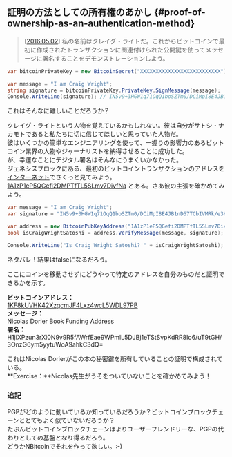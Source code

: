 ## 証明の方法としての所有権のあかし {#proof-of-ownership-as-an-authentication-method}

> \[[2016.05.02](https://www.youtube.com/watch?v=dZNtbAFnr-0)\] 私の名前はクレイグ・ライトだ。これからビットコインで最初に作成されたトランザクションに関連付けられた公開鍵を使ってメッセージに署名することをデモンストレーションしよう。

```cs
var bitcoinPrivateKey = new BitcoinSecret("XXXXXXXXXXXXXXXXXXXXXXXXXX");

var message = "I am Craig Wright";
string signature = bitcoinPrivateKey.PrivateKey.SignMessage(message);
Console.WriteLine(signature); // IN5v9+3HGW1q71OqQ1boSZTm0/DCiMpI8E4JB1nD67TCbIVMRk/e3KrTT9GvOuu3NGN0w8R2lWOV2cxnBp+Of8c=
```

これはそんなに難しいことだろうか？

クレイグ・ライトという人物を覚えているかもしれない。彼は自分がサトシ・ナカモトであると私たちに切に信じてほしいと思っていた人物だ。  
彼はいくつかの簡単なエンジニアリングを使って、一握りの影響力のあるビットコイン業界の人物やジャーナリストを納得させることに成功した。  
が、幸運なことにデジタル署名はそんなにうまくいかなかった。  
ジェネシスブロックにある、最初のビットコイントランザクションのアドレスを[インターネット](https://en.bitcoin.it/wiki/Genesis_block)でさくっと見てみよう。[1A1zP1eP5QGefi2DMPTfTL5SLmv7DivfNa](https://blockchain.info/address/1A1zP1eP5QGefi2DMPTfTL5SLmv7DivfNa) とある。さあ彼の主張を確かめてみよう。

```cs
var message = "I am Craig Wright";
var signature = "IN5v9+3HGW1q71OqQ1boSZTm0/DCiMpI8E4JB1nD67TCbIVMRk/e3KrTT9GvOuu3NGN0w8R2lWOV2cxnBp+Of8c=";

var address = new BitcoinPubKeyAddress("1A1zP1eP5QGefi2DMPTfTL5SLmv7DivfNa");
bool isCraigWrightSatoshi = address.VerifyMessage(message, signature);

Console.WriteLine("Is Craig Wright Satoshi? " + isCraigWrightSatoshi);
```

ネタバレ！結果はfalseになるだろう。

ここにコインを移動させずにどうやって特定のアドレスを自分のものだと証明できるかを示す。

**ビットコインアドレス：**  
[1KF8kUVHK42XzgcmJF4Lxz4wcL5WDL97PB](https://blockchain.info/address/1KF8kUVHK42XzgcmJF4Lxz4wcL5WDL97PB)  
**メッセージ：**  
Nicolas Dorier Book Funding Address  
**署名：**  
H1jiXPzun3rXi0N9v9R5fAWrfEae9WPmlL5DJBj1eTStSvpKdRR8Io6/uT9tGH/3OnzG6ym5yytuWoA9ahkC3dQ=

これはNicolas Dorierがこの本の秘密鍵を所有していることの証明で構成されている。  
**Exercise：**Nicolas先生がうそをついていないことを確かめてみよう！

### 追記

PGPがどのように動いているか知っているだろうか？ビットコインブロックチェーンととてもよく似ていないだろうか？  
たぶんビットコインブロックチェーンはよりユーザーフレンドリーな、PGPの代わりとしての基盤となり得るだろう。  
どうかNBitcoinでそれを作って欲しい。:-\)

